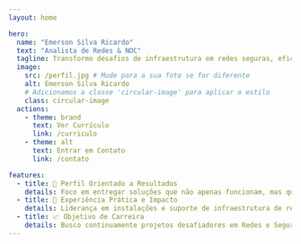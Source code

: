 ```yaml
---
layout: home

hero:
  name: "Emerson Silva Ricardo"
  text: "Analista de Redes & NOC"
  tagline: Transformo desafios de infraestrutura em redes seguras, eficientes e de alta disponibilidade, com foco em monitoramento proativo e otimização de performance.
  image:
    src: /perfil.jpg # Mude para a sua foto se for diferente
    alt: Emerson Silva Ricardo
    # Adicionamos a classe 'circular-image' para aplicar o estilo
    class: circular-image 
  actions:
    - theme: brand
      text: Ver Currículo
      link: /curriculo
    - theme: alt
      text: Entrar em Contato
      link: /contato

features:
  - title: 🚀 Perfil Orientado a Resultados
    details: Foco em entregar soluções que não apenas funcionam, mas que otimizam processos e garantem a continuidade do negócio, buscando sempre a máxima performance e segurança da rede.
  - title: 🔧 Experiência Prática e Impacto
    details: Liderança em instalações e suporte de infraestrutura de rede para dezenas de clientes, reduzindo em até 30% os chamados de suporte através de monitoramento proativo e otimizações.
  - title: 📈 Objetivo de Carreira
    details: Busco continuamente projetos desafiadores em Redes e Segurança, onde eu possa aplicar minha experiência para construir infraestruturas resilientes e expandir meus conhecimentos.
---
```


<style>
/* Selecionamos a imagem dentro da seção hero que tem a nossa classe.
  Isso garante que o estilo só se aplique a esta imagem.
*/
.VPHero .image-src.circular-image {
  border-radius: 50%; /* A mágica que torna a imagem circular */
  width: 220px;       /* Defina o tamanho que preferir */
  height: 220px;      /* Mantenha a altura e largura iguais para um círculo perfeito */
  object-fit: cover;  /* Garante que a imagem preencha o círculo sem distorcer */
  border: 3px solid var(--vp-c-brand-1); /* Borda opcional com a cor principal do seu tema */
}
</style>
